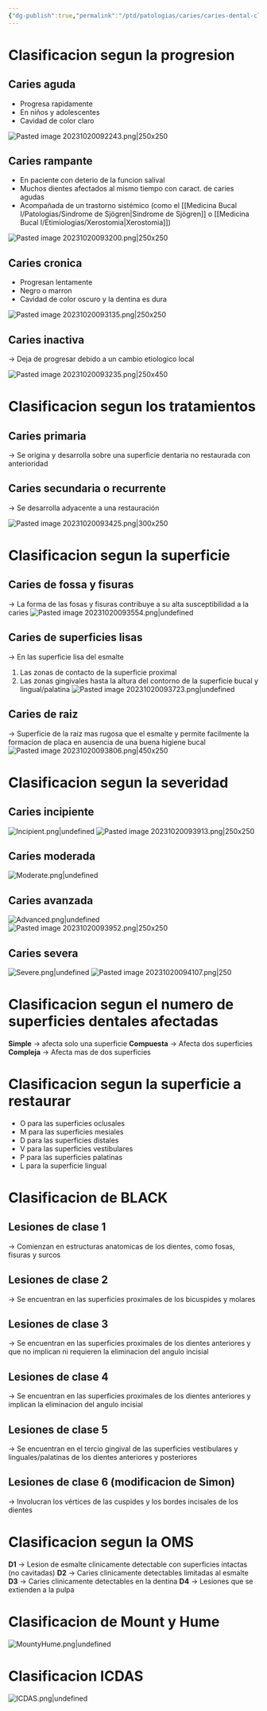 ```yaml
---
{"dg-publish":true,"permalink":"/ptd/patologias/caries/caries-dental-clasificaciones/"}
---
```



# Clasificacion segun la progresion

## Caries aguda 

 - Progresa rapidamente
 - En niños y adolescentes
 - Cavidad de color claro
 
  ![Pasted image 20231020092243.png|250x250](/img/user/Cirugia%20Bucal%20I/Medias/Pasted%20image%2020231020092243.png)
## Caries rampante

- En paciente con deterio de la funcion salival 
- Muchos dientes afectados al mismo tiempo con caract. de caries agudas
- Acompañada de un trastorno sistémico (como el [[Medicina Bucal I/Patologias/Sindrome de Sjögren\|Sindrome de Sjögren]] o [[Medicina Bucal I/Etimiologias/Xerostomia\|Xerostomia]])

![Pasted image 20231020093200.png|250x250](/img/user/Cirugia%20Bucal%20I/Medias/Pasted%20image%2020231020093200.png)

## Caries cronica

- Progresan lentamente
- Negro o marron
- Cavidad de color oscuro y la dentina es dura

![Pasted image 20231020093135.png|250x250](/img/user/Cirugia%20Bucal%20I/Medias/Pasted%20image%2020231020093135.png)

## Caries inactiva

→ Deja de progresar debido a un cambio etiologico local

![Pasted image 20231020093235.png|250x450](/img/user/Cirugia%20Bucal%20I/Medias/Pasted%20image%2020231020093235.png)


# Clasificacion segun los tratamientos

## Caries primaria

→ Se origina y desarrolla sobre una superficie dentaria no restaurada con anterioridad

## Caries secundaria o recurrente

→ Se desarrolla adyacente a una restauración

![Pasted image 20231020093425.png|300x250](/img/user/Cirugia%20Bucal%20I/Medias/Pasted%20image%2020231020093425.png)


# Clasificacion segun la superficie

## Caries de fossa y fisuras

→ La forma de las fosas y fisuras contribuye a su alta susceptibilidad a la caries
![Pasted image 20231020093554.png|undefined](/img/user/Cirugia%20Bucal%20I/Medias/Pasted%20image%2020231020093554.png)

## Caries de superficies lisas

→ En las superficie lisa del esmalte
1. Las zonas de contacto de la superficie proximal
2. Las zonas gingivales hasta la altura del contorno de la superficie bucal y lingual/palatina
![Pasted image 20231020093723.png|undefined](/img/user/Cirugia%20Bucal%20I/Medias/Pasted%20image%2020231020093723.png)

## Caries de raiz

→ Superficie de la raiz mas rugosa que el esmalte y permite facilmente la formacion de placa en ausencia de una buena higiene bucal
![Pasted image 20231020093806.png|450x250](/img/user/Cirugia%20Bucal%20I/Medias/Pasted%20image%2020231020093806.png)


# Clasificacion segun la severidad

## Caries incipiente
![Incipient.png|undefined](/img/user/Cirugia%20Bucal%20I/Medias/Incipient.png)
![Pasted image 20231020093913.png|250x250](/img/user/Cirugia%20Bucal%20I/Medias/Pasted%20image%2020231020093913.png)
## Caries moderada
![Moderate.png|undefined](/img/user/Cirugia%20Bucal%20I/Medias/Moderate.png)
## Caries avanzada
![Advanced.png|undefined](/img/user/Cirugia%20Bucal%20I/Medias/Advanced.png)
![Pasted image 20231020093952.png|250x250](/img/user/Cirugia%20Bucal%20I/Medias/Pasted%20image%2020231020093952.png)

## Caries severa

![Severe.png|undefined](/img/user/Cirugia%20Bucal%20I/Medias/Severe.png)
![Pasted image 20231020094107.png|250](/img/user/Cirugia%20Bucal%20I/Medias/Pasted%20image%2020231020094107.png)
# Clasificacion segun el numero de superficies dentales afectadas

**Simple** → afecta solo una superficie
**Compuesta** → Afecta dos superficies
**Compleja** → Afecta mas de dos superficies


# Clasificacion segun la superficie a restaurar

- O para las superficies oclusales
- M para las superficies mesiales
- D para las superficies distales
- V para las superficies vestibulares
- P para las superficies palatinas
- L para la superficie lingual

# Clasificacion de BLACK

## Lesiones de clase 1 
→ Comienzan en estructuras anatomicas de los dientes, como fosas, fisuras y surcos

## Lesiones de clase 2
→ Se encuentran en las superficies proximales de los bicuspides y molares

## Lesiones de clase 3
→ Se encuentran en las superficies proximales de los dientes anteriores y que no implican ni requieren la eliminacion del angulo incisial

## Lesiones de clase 4
→ Se encuentran en las superficies proximales de los dientes anteriores y implican la eliminacion del angulo incisial

## Lesiones de clase 5
→ Se encuentran en el tercio gingival de las superficies vestibulares y linguales/palatinas de los dientes anteriores y posteriores

## Lesiones de clase 6 (modificacion de Simon)
→ Involucran los vértices de las cuspides y los bordes incisales de los dientes
# Clasificacion segun la OMS

**D1** → Lesion de esmalte clinicamente detectable con superficies intactas (no cavitadas)
**D2** → Caries clinicamente detectables limitadas al esmalte
**D3** → Caries clinicamente detectables en la dentina
**D4** → Lesiones que se extienden a la pulpa

# Clasificacion de Mount y Hume

![MountyHume.png|undefined](/img/user/Cirugia%20Bucal%20I/Medias/MountyHume.png)

# Clasificacion ICDAS

![ICDAS.png|undefined](/img/user/Cirugia%20Bucal%20I/Medias/ICDAS.png)





